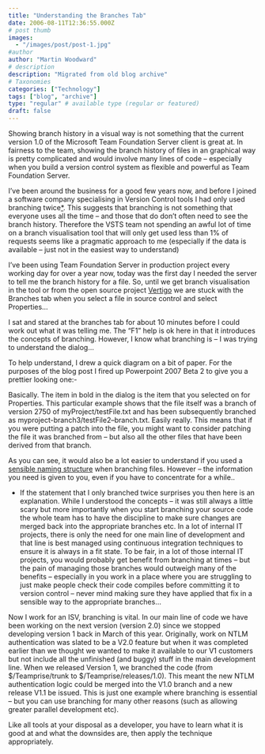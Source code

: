 ```yaml
---
title: "Understanding the Branches Tab"
date: 2006-08-11T12:36:55.000Z
# post thumb
images:
  - "/images/post/post-1.jpg"
#author
author: "Martin Woodward"
# description
description: "Migrated from old blog archive"
# Taxonomies
categories: ["Technology"]
tags: ["blog", "archive"]
type: "regular" # available type (regular or featured)
draft: false
---
```


Showing branch history in a visual way is not something that the current version 1.0 of the Microsoft Team Foundation Server client is great at.  In fairness to the team, showing the branch history of files in an graphical way is pretty complicated and would involve many lines of code – especially when you build a version control system as flexible and powerful as Team Foundation Server.  

I’ve been around the business for a good few years now, and before I joined a software company specialising in Version Control tools I had only used branching twice[*](#only_twice).  This suggests that branching is not something that everyone uses all the time  – and those that do don’t often need to see the branch history.  Therefore the VSTS team not spending an awful lot of time on a branch visualisation tool that will only get used less than 1%  of requests seems like a pragmatic approach to me (especially if the data is available – just not in the easiest way to understand)

I’ve been using Team Foundation Server in production project every working day for over a year now, today was the first day I needed the server to tell me the branch history for a file.  So, until we get branch visualisation in the tool or from the open source project [Vertigo](http://www.codeplex.com/Wiki/View.aspx?ProjectName=TFSVTreeBrowse) we are stuck with the Branches tab when you select a file in source control and select Properties…

[](http://www.woodwardweb.com/blog/branches_tab.png)[](http://www.woodwardweb.com/blog/branches.png)

I sat and stared at the branches tab for about 10 minutes before I could work out what it was telling me.  The “F1” help is ok here in that it introduces the concepts of branching.  However, I know what branching is – I was trying to understand the dialog…

To help understand, I drew a quick diagram on a bit of paper.  For the purposes of the blog post I fired up Powerpoint 2007 Beta 2 to give you a prettier looking one:-

[](http://www.woodwardweb.com/blog/branch_diagram.png)

Basically.  The item in bold in the dialog is the item that you selected on for Properties.  This particular example shows that the file itself was a branch of version 2750 of myProject/testFile.txt and has been subsequently branched as myproject-branch3/testFile2–branch.txt.  Easily really.  This means that if you were putting a patch into the file, you might want to consider patching the file it was branched from – but also all the other files that have been derived from that branch.

As you can see, it would also be a lot easier to understand if you used a [sensible naming structure](http://www.woodwardweb.com/vsts/000224.html) when branching files.  However – the information you need is given to you, even if you have to concentrate for a while..

* If the statement that I only branched twice surprises you then here is an explanation.  While I understood the concepts – it was still always a little scary but more importantly when you start branching your source code the whole team has to have the discipline to make sure changes are merged back into the appropriate branches etc.  In a lot of internal IT projects, there is only the need for one main line of development and that line is best managed using continuous integration techniques to ensure it is always in a fit state.  To be fair, in a lot of those internal IT projects, you would probably get benefit from branching at times – but the pain of managing those branches would outweigh many of the benefits – especially in you work in a place where you are struggling to just make people check their code compiles before committing it to version control – never mind making sure they have applied that fix in a sensible way to the appropriate branches…

Now I work for an ISV, branching is vital.  In our main line of code we have been working on the next version (version 2.0) since we stopped developing version 1 back in March of this year.  Originally, work on NTLM authentication was slated to be a V2.0 feature but when it was completed earlier than we thought we wanted to make it available to our V1 customers but not include all the unfinished (and buggy) stuff in the main development line.  When we released Version 1, we branched the code (from $/Teamprise/trunk to $/Teamprise/releases/1.0).  This meant the new NTLM authentication logic could be merged into the V1.0 branch and a new release V1.1 be issued.  This is just one example where branching is essential – but you can use branching for many other reasons (such as allowing greater parallel development etc).

Like all tools at your disposal as a developer, you have to learn what it is good at and what the downsides are, then apply the technique appropriately.